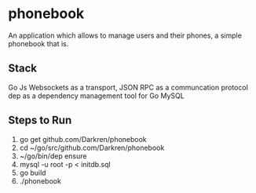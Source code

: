# phonebook
An application which allows to manage users and their phones, a simple phonebook that is.

## Stack
Go
Js
Websockets as a transport, JSON RPC as a communcation protocol
dep as a dependency management tool for Go
MySQL

## Steps to Run
1. go get github.com/Darkren/phonebook
2. cd ~/go/src/github.com/Darkren/phonebook
3. ~/go/bin/dep ensure
4. mysql -u root -p < initdb.sql
5. go build
6. ./phonebook